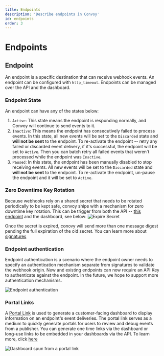 ```yaml
---
title: Endpoints
description: 'Describe endpoints in Convoy'
id: endpoints
order: 3
---
```


Endpoints
======

## Endpoint

An endpoint is a specific destination that can receive webhook events. An endpoint can be configured with `http_timeout`. Endpoints can be managed over the API and the dashboard.

### Endpoint State
An endpoint can have any of the states below:
1. `Active`: This state means the endpoint is responding normally, and Convoy will continue to send events to it.
2. `Inactive`: This means the endpoint has consecutively failed to process events. In this state, all new events will be set to the `Discarded` state and **will not be sent** to the endpoint. To re-activate the endpoint -- retry any failed or discarded event delivery, if it's successful, the endpoint will be set to `Active`. Then you can batch retry all failed events that weren't processed while the endpoint was `Inactive`.
3. `Paused`: In this state, the endpoint has been manually disabled to stop receiving events. All new events will be set to the `Discarded` state and **will not be sent** to the endpoint. To re-activate the endpoint, un-pause the endpoint and it will be set to `Active`.

### Zero Downtime Key Rotation
Because webhooks rely on a shared secret that needs to be rotated periodically to be kept safe, convoy ships with a mechanism for zero downtime key rotation. This can be trigger from both the API -- [this endpoint](https://convoy.readme.io/reference/put_api-v1-projects-projectid-endpoints-endpointid-expire-secret) and the dashboard, see below:
![Expire Secret](/docs-assets/expire-secret.png)

Once the secret is expired, conovy will send more than one message digest pending the full expiration of the old secret. You can learn more about [signatures](/docs/manual/signatures)

### Endpoint authentication

Endpoint authentication is a scenario where the endpoint owner needs to specify an authentication mechanism separate from signatures to validate the webhook origin. New and existing endpoints can now require an API Key to authenticate against the endpoint. In the future, we hope to support more authentication mechanisms.

![Endpoint authentication](/docs-assets/endpoint-auth.png)

### Portal Links

A [Portal Link](/docs/manual/portal-link) is used to generate a customer-facing dashboard to display information on an endpoint's event deliveries. The portal link serves as a medium to quickly generate portals for users to review and debug events from a publisher. You can generate one time links via the dashboard or long-use links to be embedded in your dashboards via the API. To learn more, click [here](/docs/manual/portal-link)

![Dashboard spun from a portal link](/docs-assets/portal-event-deliveries.png)
